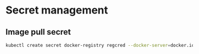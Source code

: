 # Secret management
## Image pull secret
```sh
kubectl create secret docker-registry regcred --docker-server=docker.io --docker-username=docker.io --docker-password=mypassword
```